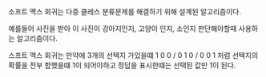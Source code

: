 소프트 맥스 회귀는 다중 클레스 분류문제를 해결하기 위해 설계된 알고리즘이다.

예를들어 사진을 받아 이 사진이 강아지인지, 고양이 인지, 소인지 판단해야할때 사용하는 알고리즘이다.

스프트 맥스 회귀는
만약에 3개의 선택지 가있을떄
1 0 0 / 0 1 0 / 0 0 1 처럼 선택지의 확률을 전부 합했을떄 1이 되어야하고 
정답을 표시한떄는 선택된 값만 1이 된다.
